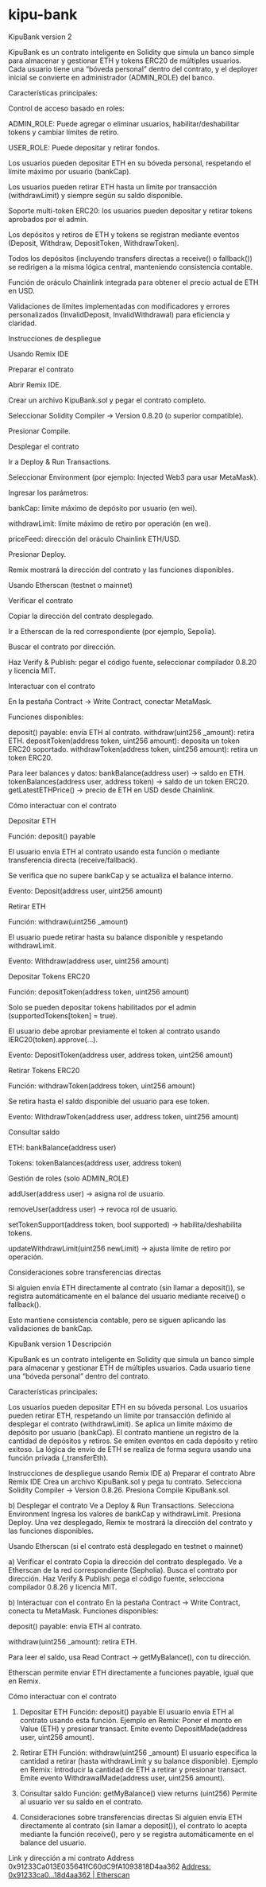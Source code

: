 # kipu-bank
KipuBank version 2

KipuBank es un contrato inteligente en Solidity que simula un banco simple para almacenar y gestionar ETH y tokens ERC20 de múltiples usuarios. Cada usuario tiene una “bóveda personal” dentro del contrato, y el deployer inicial se convierte en administrador (ADMIN_ROLE) del banco.

Características principales:

Control de acceso basado en roles:

ADMIN_ROLE: Puede agregar o eliminar usuarios, habilitar/deshabilitar tokens y cambiar límites de retiro.

USER_ROLE: Puede depositar y retirar fondos.

Los usuarios pueden depositar ETH en su bóveda personal, respetando el límite máximo por usuario (bankCap).

Los usuarios pueden retirar ETH hasta un límite por transacción (withdrawLimit) y siempre según su saldo disponible.

Soporte multi-token ERC20: los usuarios pueden depositar y retirar tokens aprobados por el admin.

Los depósitos y retiros de ETH y tokens se registran mediante eventos (Deposit, Withdraw, DepositToken, WithdrawToken).

Todos los depósitos (incluyendo transfers directas a receive() o fallback()) se redirigen a la misma lógica central, manteniendo consistencia contable.

Función de oráculo Chainlink integrada para obtener el precio actual de ETH en USD.

Validaciones de límites implementadas con modificadores y errores personalizados (InvalidDeposit, InvalidWithdrawal) para eficiencia y claridad.

Instrucciones de despliegue

Usando Remix IDE

Preparar el contrato

Abrir Remix IDE.

Crear un archivo KipuBank.sol y pegar el contrato completo.

Seleccionar Solidity Compiler → Version 0.8.20 (o superior compatible).

Presionar Compile.

Desplegar el contrato

Ir a Deploy & Run Transactions.

Seleccionar Environment (por ejemplo: Injected Web3 para usar MetaMask).

Ingresar los parámetros:

bankCap: límite máximo de depósito por usuario (en wei).

withdrawLimit: límite máximo de retiro por operación (en wei).

priceFeed: dirección del oráculo Chainlink ETH/USD.

Presionar Deploy.

Remix mostrará la dirección del contrato y las funciones disponibles.

Usando Etherscan (testnet o mainnet)

Verificar el contrato

Copiar la dirección del contrato desplegado.

Ir a Etherscan de la red correspondiente (por ejemplo, Sepolia).

Buscar el contrato por dirección.

Haz Verify & Publish: pegar el código fuente, seleccionar compilador 0.8.20 y licencia MIT.

Interactuar con el contrato

En la pestaña Contract → Write Contract, conectar MetaMask.

Funciones disponibles:

deposit() payable: envía ETH al contrato.
withdraw(uint256 _amount): retira ETH.
depositToken(address token, uint256 amount): deposita un token ERC20 soportado.
withdrawToken(address token, uint256 amount): retira un token ERC20.

Para leer balances y datos:
bankBalance(address user) → saldo en ETH.
tokenBalances(address user, address token) → saldo de un token ERC20.
getLatestETHPrice() → precio de ETH en USD desde Chainlink.

Cómo interactuar con el contrato

Depositar ETH

Función: deposit() payable

El usuario envía ETH al contrato usando esta función o mediante transferencia directa (receive/fallback).

Se verifica que no supere bankCap y se actualiza el balance interno.

Evento: Deposit(address user, uint256 amount)

Retirar ETH

Función: withdraw(uint256 _amount)

El usuario puede retirar hasta su balance disponible y respetando withdrawLimit.

Evento: Withdraw(address user, uint256 amount)

Depositar Tokens ERC20

Función: depositToken(address token, uint256 amount)

Solo se pueden depositar tokens habilitados por el admin (supportedTokens[token] = true).

El usuario debe aprobar previamente el token al contrato usando IERC20(token).approve(...).

Evento: DepositToken(address user, address token, uint256 amount)

Retirar Tokens ERC20

Función: withdrawToken(address token, uint256 amount)

Se retira hasta el saldo disponible del usuario para ese token.

Evento: WithdrawToken(address user, address token, uint256 amount)

Consultar saldo

ETH: bankBalance(address user)

Tokens: tokenBalances(address user, address token)

Gestión de roles (solo ADMIN_ROLE)

addUser(address user) → asigna rol de usuario.

removeUser(address user) → revoca rol de usuario.

setTokenSupport(address token, bool supported) → habilita/deshabilita tokens.

updateWithdrawLimit(uint256 newLimit) → ajusta límite de retiro por operación.

Consideraciones sobre transferencias directas

Si alguien envía ETH directamente al contrato (sin llamar a deposit()), se registra automáticamente en el balance del usuario mediante receive() o fallback().

Esto mantiene consistencia contable, pero se siguen aplicando las validaciones de bankCap.

KipuBank version 1
Descripción

KipuBank es un contrato inteligente en Solidity que simula un banco simple para almacenar y gestionar ETH de múltiples usuarios. Cada usuario tiene una “bóveda personal” dentro del contrato.

Características principales:

Los usuarios pueden depositar ETH en su bóveda personal.
Los usuarios pueden retirar ETH, respetando un límite por transacción definido al desplegar el contrato (withdrawLimit).
Se aplica un límite máximo de depósito por usuario (bankCap).
El contrato mantiene un registro de la cantidad de depósitos y retiros.
Se emiten eventos en cada depósito y retiro exitoso.
La lógica de envío de ETH se realiza de forma segura usando una función privada (_transferEth).

Instrucciones de despliegue usando Remix IDE
a) Preparar el contrato
Abre Remix IDE
Crea un archivo KipuBank.sol y pega tu contrato.
Selecciona Solidity Compiler → Version 0.8.26.
Presiona Compile KipuBank.sol.

b) Desplegar el contrato
Ve a Deploy & Run Transactions.
Selecciona Environment
Ingresa los valores de bankCap y withdrawLimit.
Presiona Deploy.
Una vez desplegado, Remix te mostrará la dirección del contrato y las funciones disponibles.

Usando Etherscan (si el contrato está desplegado en testnet o mainnet)

a) Verificar el contrato
Copia la dirección del contrato desplegado.
Ve a Etherscan de la red correspondiente (Sepholia).
Busca el contrato por dirección.
Haz Verify & Publish: pega el código fuente, selecciona compilador 0.8.26 y licencia MIT.

b) Interactuar con el contrato
En la pestaña Contract → Write Contract, conecta tu MetaMask.
Funciones disponibles:

deposit() payable: envía ETH al contrato.

withdraw(uint256 _amount): retira ETH.

Para leer el saldo, usa Read Contract → getMyBalance(), con tu dirección.

Etherscan permite enviar ETH directamente a funciones payable, igual que en Remix.

Cómo interactuar con el contrato
1. Depositar ETH
Función: deposit() payable
El usuario envía ETH al contrato usando esta función.
Ejemplo en Remix:
Poner el monto en Value (ETH) y presionar transact.
Emite evento DepositMade(address user, uint256 amount).

2. Retirar ETH
Función: withdraw(uint256 _amount)
El usuario especifica la cantidad a retirar (hasta withdrawLimit y su balance disponible).
Ejemplo en Remix:
Introducir la cantidad de ETH a retirar y presionar transact.
Emite evento WithdrawalMade(address user, uint256 amount).

3. Consultar saldo
Función: getMyBalance() view returns (uint256)
Permite al usuario ver su saldo en el contrato.

4. Consideraciones sobre transferencias directas
Si alguien envía ETH directamente al contrato (sin llamar a deposit()), el contrato lo acepta mediante la función receive(), pero y se registra automáticamente en el balance del usuario.


Link y dirección a mi contrato 
Address 0x91233Ca013E035641fC60dC9fA1093818D4aa362
[Address: 0x91233ca0...18d4aa362 | Etherscan](https://sepolia.etherscan.io/address/0x91233ca013e035641fc60dc9fa1093818d4aa362)

